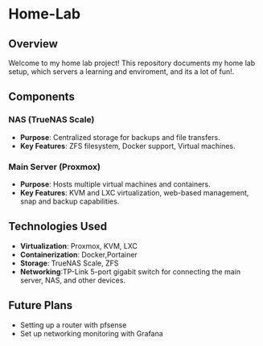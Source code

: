 # Home-Lab

## Overview
Welcome to my home lab project! This repository documents my home lab setup, which servers a learning and enviroment, and its a lot of fun!.

## Components
### NAS (TrueNAS Scale)
- **Purpose**: Centralized storage for backups and file transfers.
- **Key Features**: ZFS filesystem, Docker support, Virtual machines.

### Main Server (Proxmox)
- **Purpose**: Hosts multiple virtual machines and containers.
- **Key Features**: KVM and LXC virtualization, web-based management, snap and backup capabilities.

## Technologies Used
- **Virtualization**: Proxmox, KVM, LXC
- **Containerization**: Docker,Portainer
- **Storage**: TrueNAS Scale, ZFS
- **Networking**:TP-Link 5-port gigabit switch for connecting the main server, NAS, and other devices.

## Future Plans
- Setting up a router with pfsense
- Set up networking monitoring with Grafana
